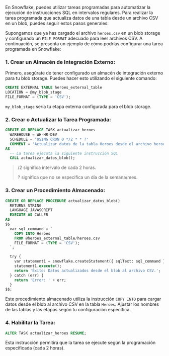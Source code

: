 En Snowflake, puedes utilizar tareas programadas para automatizar la ejecución de instrucciones SQL en intervalos regulares. Para realizar la tarea programada que actualiza datos de una tabla desde un archivo CSV en un blob, puedes seguir estos pasos generales:

Supongamos que ya has cargado el archivo `heroes.csv` en un blob storage y configurado un `FILE FORMAT` adecuado para leer archivos CSV. A continuación, se presenta un ejemplo de cómo podrías configurar una tarea programada en Snowflake:

### 1. Crear un Almacén de Integración Externo:

Primero, asegúrate de tener configurado un almacén de integración externo para tu blob storage. Puedes hacer esto utilizando el siguiente comando:

```sql
CREATE EXTERNAL TABLE heroes_external_table
LOCATION = @my_blob_stage
FILE_FORMAT = (TYPE = 'CSV');
```

`my_blob_stage` sería tu etapa externa configurada para el blob storage.

### 2. Crear o Actualizar la Tarea Programada:

```sql
CREATE OR REPLACE TASK actualizar_heroes
  WAREHOUSE = WH-HR-DEV
  SCHEDULE = 'USING CRON 0 */2 * * ?'
  COMMENT = 'Actualizar datos de la tabla Heroes desde el archivo heroes.csv en el blob storage'
AS
  -- La tarea ejecuta la siguiente instrucción SQL
  CALL actualizar_datos_blob();
```

>/2 significa intervalo de cada 2 horas.
>
>? significa que no se especifica un día de la semana/mes.


### 3. Crear un Procedimiento Almacenado:

```sql
CREATE OR REPLACE PROCEDURE actualizar_datos_blob()
  RETURNS STRING
  LANGUAGE JAVASCRIPT
  EXECUTE AS CALLER
AS
$$
  var sql_command = `
    COPY INTO Heroes
    FROM @heroes_external_table/heroes.csv
    FILE_FORMAT = (TYPE = 'CSV');
  `;

  try {
    var statement1 = snowflake.createStatement({ sqlText: sql_command });
    statement1.execute();
    return 'Éxito: Datos actualizados desde el blob al archivo CSV.';
  } catch (err) {
    return 'Error: ' + err;
  }
$$;
```

Este procedimiento almacenado utiliza la instrucción `COPY INTO` para cargar datos desde el blob al archivo CSV en la tabla `Heroes`. Ajustar los nombres de las tablas y las etapas según tu configuración específica.

### 4. Habilitar la Tarea:

```sql
ALTER TASK actualizar_heroes RESUME;
```

Esta instrucción permitirá que la tarea se ejecute según la programación especificada (cada 2 horas).

